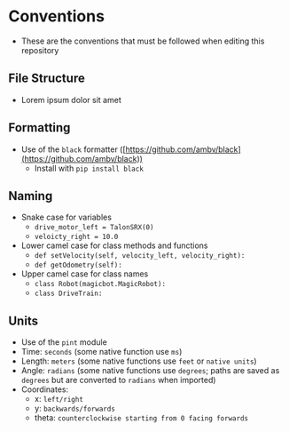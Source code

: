 # Conventions

- These are the conventions that must be followed when editing this repository

## File Structure
- Lorem ipsum dolor sit amet

## Formatting
- Use of the `black` formatter ([https://github.com/ambv/black](https://github.com/ambv/black))
    - Install with `pip install black`

## Naming
- Snake case for variables
    - `drive_motor_left = TalonSRX(0)`
    - `veloicty_right = 10.0`
- Lower camel case for class methods and functions
    - `def setVelocity(self, velocity_left, velocity_right):`
    - `def getOdometry(self):`
- Upper camel case for class names
    - `class Robot(magicbot.MagicRobot):`
    - `class DriveTrain:`

## Units
- Use of the `pint` module
- Time: `seconds` (some native function use `ms`)
- Length: `meters` (some native functions use `feet` or `native units`)
- Angle: `radians` (some native functions use `degrees`; paths are saved as `degrees` but are converted to `radians` when imported)
- Coordinates:
    - x: `left/right`
    - y: `backwards/forwards`
    - theta: `counterclockwise starting from 0 facing forwards`